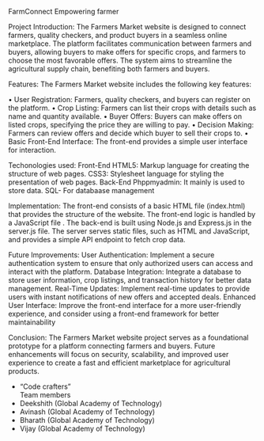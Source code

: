 FarmConnect
Empowering farmer






Project Introduction:
The Farmers Market website is designed to connect farmers, quality checkers, and product buyers in a seamless online marketplace. The platform facilitates communication between farmers and buyers, allowing buyers to make offers for specific crops, and farmers to choose the most favorable offers. The system aims to streamline the agricultural supply chain, benefiting both farmers and buyers.

Features:
The Farmers Market website includes the following key features:

•	User Registration: Farmers, quality checkers, and buyers can register on the platform.
•	Crop Listing: Farmers can list their crops with details such as name and quantity available.
•	Buyer Offers: Buyers can make offers on listed crops, specifying the price they are willing to pay.
•	Decision Making: Farmers can review offers and decide which buyer to sell their crops to.
•	Basic Front-End Interface: The front-end provides a simple user interface for interaction.

Techonologies used:
Front-End
HTML5: Markup language for creating the structure of web pages.
CSS3: Stylesheet language for styling the presentation of web pages.
Back-End
Phppmyadmin: It mainly is used to store data.
SQL- For databaase management

Implementation:
The front-end consists of a basic HTML file (index.html) that provides the structure of the website. The front-end logic is handled by a JavaScript file . The back-end is built using Node.js and Express.js in the server.js file. The server serves static files, such as HTML and JavaScript, and provides a simple API endpoint to fetch crop data.

Future Improvements:
User Authentication: Implement a secure authentication system to ensure that only authorized users can access and interact with the platform.
Database Integration: Integrate a database to store user information, crop listings, and transaction history for better data management.
Real-Time Updates: Implement real-time updates to provide users with instant notifications of new offers and accepted deals.
Enhanced User Interface: Improve the front-end interface for a more user-friendly experience, and consider using a front-end framework for better maintainability

Conclusion:
The Farmers Market website project serves as a foundational prototype for a platform connecting farmers and buyers. Future enhancements will focus on security, scalability, and improved user experience to create a fast and efficient marketplace for agricultural products.

                                                           
-	“Code crafters”  
Team members
-	Deekshith (Global Academy of Technology)
-	Avinash (Global Academy of Technology)
-	Bharath (Global Academy of Technology)
-	Vijay (Global Academy of Technology)
 	
